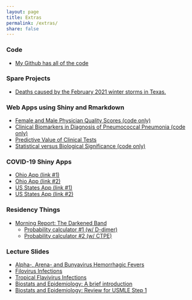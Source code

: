 ```yaml
---
layout: page
title: Extras
permalink: /extras/
share: false
---
```


### Code
+ [My Github has all of the code](https://github.com/ausmeyer)

### Spare Projects
+ [Deaths caused by the February 2021 winter storms in Texas.](http://meyerlab.org/TexasWinterStormDeaths)

### Web Apps using Shiny and Rmarkdown
+ [Female and Male Physician Quality Scores (code only)](https://github.com/ausmeyer/male_female_example)  
+ [Clinical Biomarkers in Diagnosis of Pneumococcal Pneumonia (code only)](https://github.com/ausmeyer/pneumococcal_etiology_hiv)  
+ [Predictive Value of Clinical Tests](https://ausmeyer.shinyapps.io/predictive_value_shiny)  
+ [Statistical versus Biological Significance (code only)](https://github.com/ausmeyer/statistical_biological_significance)  

### COVID-19 Shiny Apps
+ [Ohio App (link #1)](http://covidtrackingohio.org/)  
+ [Ohio App (link #2)](https://ausmeyer.shinyapps.io/covid_ohio_dash/)  
+ [US States App (link #1)](http://covidtrackingus.org/)  
+ [US States App (link #2)](https://ausmeyer.shinyapps.io/covid_states/)  

<!--(### Web apps using javascript and D3)-->
<!-- ([COVID-19 Aggregate Count and Map (currently broken due to data aggregator changes)](http://meyerlab.org/covid_d3_test))-->

### Residency Things
+ [Morning Report: The Darkened Band](https://ausmeyer.shinyapps.io/morningreport_03202019/)  
	+ [Probability calculator #1 (w/ D-dimer)](https://ausmeyer.shinyapps.io/morningreport_03202019/#34)  
	+ [Probability calculator #2 (w/ CTPE)](https://ausmeyer.shinyapps.io/morningreport_03202019/#38)

### Lecture Slides
+ [Alpha-, Arena- and Bunyavirus Hemorrhagic Fevers](http://meyerlab.org/lecture_alpha_arena_bunya)  
+ [Filovirus Infections](http://meyerlab.org/lecture_filovirus)  
+ [Tropical Flavivirus Infections](http://meyerlab.org/lecture_flavivirus)  
+ [Biostats and Epidemiology: A brief introduction](http://meyerlab.org/intro-biostats-epi)  
+ [Biostats and Epidemiology: Review for USMLE Step 1](http://meyerlab.org/usmle-biostats-epi)  











































